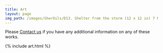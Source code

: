 ```yaml
---
title: Art
layout: page
img_path: /images/SherOils/D13. Shelter from the storm (12 x 12 in) 7 May 2020 - Lahore.jpg
---
```


Please [Contact us](/contact) if you have any additional information on any of these works.

{% include art.html %}